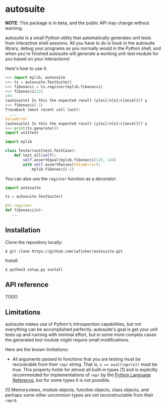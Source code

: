# autosuite
**NOTE**: This package is in beta, and the public API may change without warning.

autosuite is a small Python utility that automatically generates unit tests from interactive shell
sessions. All you have to do is hook in the autosuite library, debug your programs as you normally
would in the Python shell, and when you're finished autosuite will generate a working unit-test
module for you based on your interactions!

Here's how to use it:

```python
>>> import mylib, autosuite
>>> ts = autosuite.TestSuite()
>>> fibonacci = ts.register(mylib.fibonacci)
>>> fibonacci(12)
144
[autosuite] Is this the expected result (y[es]/n[o]/c[ancel])? y
>>> fibonacci(-1)
Traceback (most recent call last):
  ...
ValueError
[autosuite] Is this the expected result (y[es]/n[o]/c[ancel])? y
>>> print(ts.generate())
import unittest

import mylib

class Tester(unittest.TestCase):
    def test_all(self):
        self.assertEqual(mylib.fibonacci(12), 144)
        with self.assertRaises(ValueError):
            mylib.fibonacci(-1)
```

You can also use the `register` function as a decorator:

```python
import autosuite

ts = autosuite.TestSuite()

@ts.register
def fibonacci(n):
   ...
```

## Installation
Clone the repository locally:

```
$ git clone https://github.com/iafisher/autosuite.git
```

Install:
```
$ python3 setup.py install
```

## API reference
TODO

## Limitations
autosuite makes use of Python's introspection capabilities, but not everything can be accomplished
perfectly. autosuite's goal is get your unit tests up and running with minimal effort, but in some
more complex cases the generated test module might require small modifications.

Here are the known limitations:

- All arguments passed to functions that you are testing must be recoverable from their `repr`
  string. That is, `o == eval(repr(o))` must be true. This property holds for almost all built-in
  types [1] and is explicitly recommended for implementations of `repr` by the
  [Python Language Reference](https://docs.python.org/3.5/reference/datamodel.html#object.__repr__),
  but for some types it is not possible.

[1] Memoryviews, module objects, function objects, class objects, and perhaps some other uncommon
    types are not reconstructable from their `repr`s.
